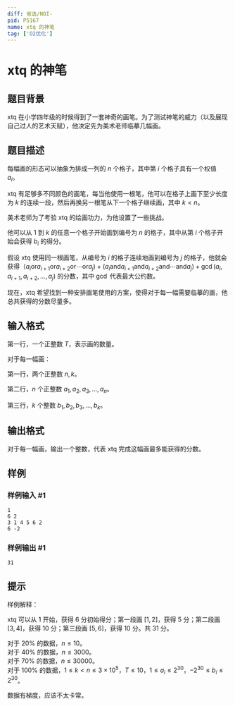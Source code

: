```yaml
---
diff: 省选/NOI-
pid: P5167
name: xtq 的神笔
tag: ['O2优化']
---
```

# xtq 的神笔
## 题目背景

xtq 在小学四年级的时候得到了一套神奇的画笔。为了测试神笔的威力（以及展现自己过人的艺术天赋），他决定先为美术老师临摹几幅画。
## 题目描述

每幅画的形态可以抽象为排成一列的 $n$ 个格子，其中第 $i$ 个格子具有一个权值 $a_i$。

xtq 有足够多不同颜色的画笔，每当他使用一根笔，他可以在格子上画下至少长度为 $k$ 的连续一段，然后再换另一根笔从下一个格子继续画，其中 $k<n$。

美术老师为了考验 xtq 的绘画功力，为他设置了一些挑战。

他可以从 $1$ 到 $k$ 的任意一个格子开始画到编号为 $n$ 的格子，其中从第 $i$ 个格子开始会获得 $b_i$ 的得分。

假设 xtq 使用同一根画笔，从编号为 $i$ 的格子连续地画到编号为 $j$ 的格子，他就会获得（$a_i \mathbin{\mathrm{or}} a_{i+1} \mathbin{\mathrm{or}} a_{i+2} \mathbin{\mathrm{or}} \cdots \mathbin{\mathrm{or}} a_j) + (a_i \mathbin{\mathrm{and}} a_{i+1} \mathbin{\mathrm{and}} a_{i+2} \mathbin{\mathrm{and}} \cdots \mathbin{\mathrm{and}} a_j) + \gcd(a_i, a_{i+1}, a_{i+2}, \ldots, a_j)$ 的分数，其中 $\gcd$ 代表最大公约数。

现在，xtq 希望找到一种安排画笔使用的方案，使得对于每一幅需要临摹的画，他总共获得的分数尽量多。
## 输入格式

第一行，一个正整数 $T$，表示画的数量。

对于每一幅画：

第一行，两个正整数 $n, k$。

第二行，$n$ 个正整数 $a_1, a_2, a_3, \ldots , a_n$。

第三行，$k$ 个整数 $b_1, b_2, b_3, \ldots , b_k$。
## 输出格式

对于每一幅画，输出一个整数，代表 xtq 完成这幅画最多能获得的分数。
## 样例

### 样例输入 #1
```
1
6 2
3 1 4 5 6 2
6 -2

```
### 样例输出 #1
```
31

```
## 提示

样例解释：

xtq 可以从 $1$ 开始，获得 $6$ 分初始得分；第一段画 $[1,2]$，获得 $5$ 分；第二段画 $[3,4]$，获得 $10$ 分；第三段画 $[5,6]$，获得 $10$ 分。共 $31$ 分。

对于 $20\%$ 的数据，$n\le 10$。  
对于 $40\%$ 的数据，$n\le 3000$。  
对于 $70\%$ 的数据，$n\le 30000$。  
对于 $100\%$ 的数据，$1\le k<n\le 3 \times {10}^5$，$T\le 10$，$1\le a_i\le 2^{30}$，$-2^{30}\le b_i\le 2^{30}$。

数据有梯度，应该不太卡常。
